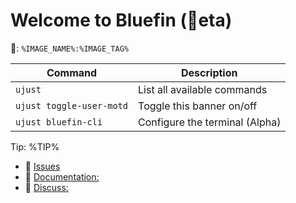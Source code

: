 # Welcome to Bluefin (󰂡eta) 
: `%IMAGE_NAME%:%IMAGE_TAG%`

| Command | Description |
| ------- | ----------- |
| `ujust`  | List all available commands |
| `ujust toggle-user-motd` | Toggle this banner on/off | 
| `ujust bluefin-cli` | Configure the terminal (Alpha) |

Tip: %TIP%

- 󰊤 [Issues](https://issues.projectbluefin.io)
- 󰈙 [Documentation:](http://docs.projectbluefin.io/)
- 󰊌 [Discuss:](https://community.projectbluefin.io/)
